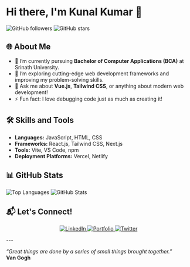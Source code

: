 # Hi there, I'm Kunal Kumar 👋

![GitHub followers](https://img.shields.io/github/followers/Kunal-234?style=social)
![GitHub stars](https://img.shields.io/github/stars/Kunal-234?style=social)

## 🌐 About Me
- 🔭 I’m currently pursuing **Bachelor of Computer Applications (BCA)** at Srinath University.
- 🌱 I’m exploring cutting-edge web development frameworks and improving my problem-solving skills.
- 💬 Ask me about **Vue.js**, **Tailwind CSS**, or anything about modern web development!
- ⚡ Fun fact: I love debugging code just as much as creating it!

## 🛠 Skills and Tools
- **Languages:** JavaScript, HTML, CSS
- **Frameworks:** React.js, Tailwind CSS, Next.js
- **Tools:** Vite, VS Code, npm
- **Deployment Platforms:** Vercel, Netlify

## 📊 GitHub Stats
![Top Languages](https://github-readme-stats.vercel.app/api/top-langs/?username=Kunal-234&layout=compact&theme=radical)
![GitHub Stats](https://github-readme-stats.vercel.app/api?username=Kunal-234&show_icons=true&theme=radical)

## 📬 Let's Connect!

<p align="center">
  <a href="https://www.linkedin.com/in/kunal-kumar-792136340?utm_source=share&utm_campaign=share_via&utm_content=profile&utm_medium=android_app" target="_blank">
    <img src="https://img.shields.io/badge/LinkedIn-Kunal%20Kumar-blue?style=flat-square&logo=linkedin" alt="LinkedIn">
  </a>
  <a href="https://kunal-kumar-234.vercel.app" target="_blank">
    <img src="https://img.shields.io/badge/Portfolio-Kunal%20Kumar-red?style=flat-square&logo=web" alt="Portfolio">
  </a>
  <a href="https://x.com/kunal__23?t=iuIAO11dJIlQoxh7fb2D8A&s=09" target="_blank">
    <img src="https://img.shields.io/badge/Twitter-Kunal%20Kumar-blue?style=flat-square&logo=twitter" alt="Twitter">
  </a>
</p>
---

_“Great things are done by a series of small things brought together.”_  
**Van Gogh**
